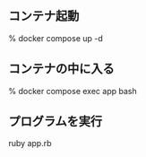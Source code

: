 ## コンテナ起動

% docker compose up -d

## コンテナの中に入る

% docker compose exec app bash

## プログラムを実行

ruby app.rb
